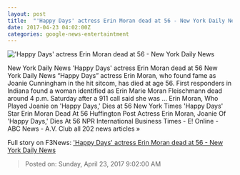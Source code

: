 ```yaml
---
layout: post
title:  "'Happy Days' actress Erin Moran dead at 56 - New York Daily News"
date: 2017-04-23 04:02:00Z
categories: google-news-entertaintment
---
```


!['Happy Days' actress Erin Moran dead at 56 - New York Daily News](http://assets.nydailynews.com/polopoly_fs/1.3090096.1492910128!/img/httpImage/image.jpg_gen/derivatives/landscape_1200/happy-days-erin-moran-1982.jpg)

New York Daily News 'Happy Days' actress Erin Moran dead at 56 New York Daily News “Happy Days” actress Erin Moran, who found fame as Joanie Cunningham in the hit sitcom, has died at age 56. First responders in Indiana found a woman identified as Erin Marie Moran Fleischmann dead around 4 p.m. Saturday after a 911 call said she was ... Erin Moran, Who Played Joanie on 'Happy Days,' Dies at 56 New York Times 'Happy Days' Star Erin Moran Dead At 56 Huffington Post Actress Erin Moran, Joanie Of 'Happy Days,' Dies At 56 NPR International Business Times - E! Online - ABC News - A.V. Club all 202 news articles »


Full story on F3News: ['Happy Days' actress Erin Moran dead at 56 - New York Daily News](http://www.f3nws.com/n/SxWujD)

> Posted on: Sunday, April 23, 2017 9:02:00 AM
